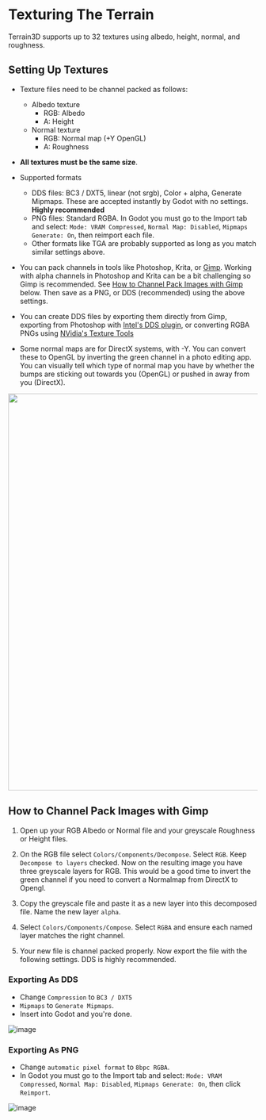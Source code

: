 # Texturing The Terrain

Terrain3D supports up to 32 textures using albedo, height, normal, and roughness.

## Setting Up Textures

* Texture files need to be channel packed as follows:
     * Albedo texture
          * RGB: Albedo
          * A: Height
     * Normal texture
          * RGB: Normal map (+Y OpenGL)
          * A: Roughness

* **All textures must be the same size**.

* Supported formats
     * DDS files: BC3 / DXT5, linear (not srgb), Color + alpha, Generate Mipmaps. These are accepted instantly by Godot with no settings. **Highly recommended**
     * PNG files: Standard RGBA. In Godot you must go to the Import tab and select: `Mode: VRAM Compressed`, `Normal Map: Disabled`, `Mipmaps Generate: On`, then reimport each file.
     * Other formats like TGA are probably supported as long as you match similar settings above.

* You can pack channels in tools like Photoshop, Krita, or [Gimp](https://www.gimp.org/). Working with alpha channels in Photoshop and Krita can be a bit challenging so Gimp is recommended. See [How to Channel Pack Images with Gimp](#how-to-channel-pack-images-with-gimp) below. Then save as a PNG, or DDS (recommended) using the above settings. 

* You can create DDS files by exporting them directly from Gimp, exporting from Photoshop with [Intel's DDS plugin](https://www.intel.com/content/www/us/en/developer/articles/tool/intel-texture-works-plugin.html), or converting RGBA PNGs using [NVidia's Texture Tools](https://developer.nvidia.com/nvidia-texture-tools-exporter)

* Some normal maps are for DirectX systems, with -Y. You can convert these to OpenGL by inverting the green channel in a photo editing app. You can visually tell which type of normal map you have by whether the bumps are sticking out towards you (OpenGL) or pushed in away from you (DirectX).

<img width="800" src="https://doc.babylonjs.com/_next/image?url=%2Fimg%2Fhow_to%2FMaterials%2Fnormal_maps1.jpg&w=1920&q=75"/>

## How to Channel Pack Images with Gimp

1. Open up your RGB Albedo or Normal file and your greyscale Roughness or Height files.

2. On the RGB file select `Colors/Components/Decompose`. Select `RGB`. Keep `Decompose to layers` checked. Now on the resulting image you have three greyscale layers for RGB. This would be a good time to invert the green channel if you need to convert a Normalmap from DirectX to Opengl.

3. Copy the greyscale file and paste it as a new layer into this decomposed file. Name the new layer `alpha`.

4. Select `Colors/Components/Compose`. Select `RGBA` and ensure each named layer matches the right channel.

5. Your new file is channel packed properly. Now export the file with the following settings. DDS is highly recommended.

### Exporting As DDS
* Change `Compression` to `BC3 / DXT5`
* `Mipmaps` to `Generate Mipmaps`. 
* Insert into Godot and you're done.

![image](https://github.com/outobugi/Terrain3D/assets/632766/030d87a7-43ed-4fed-bac6-c69bb6fcd11a)

### Exporting As PNG
* Change `automatic pixel format` to `8bpc RGBA`. 
* In Godot you must go to the Import tab and select: `Mode: VRAM Compressed`, `Normal Map: Disabled`, `Mipmaps Generate: On`, then click `Reimport`.

![image](https://github.com/outobugi/Terrain3D/assets/632766/d30fa7c4-177c-491f-bcaa-962f9a1f0c6b)
